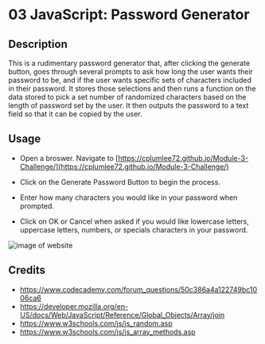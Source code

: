 # 03 JavaScript: Password Generator

## Description
This is a rudimentary password generator that, after clicking the generate button, goes through several 
prompts to ask how long the user wants their password to be, and if the user wants specific sets of 
characters included in their password. It stores those selections and then runs a function on the data 
stored to pick a set number of randomized characters based on the length of password set by the user. 
It then outputs the password to a text field so that it can be copied by the user. 



## Usage 

- Open a broswer. Navigate to [https://cplumlee72.github.io/Module-3-Challenge/](https://cplumlee72.github.io/Module-3-Challenge/)

- Click on the Generate Password Button to begin the process. 

- Enter how many characters you would like in your password when prompted.

- Click on OK or Cancel when asked if you would like lowercase letters, uppercase letters, numbers, or specials characters in your password.   

![image of website](./assets/images/readmeimage.gif)

## Credits 

- https://www.codecademy.com/forum_questions/50c386a4a122749bc1006ca6
- https://developer.mozilla.org/en-US/docs/Web/JavaScript/Reference/Global_Objects/Array/join
- https://www.w3schools.com/js/js_random.asp
- https://www.w3schools.com/js/js_array_methods.asp

